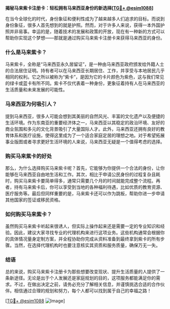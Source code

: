 **揭秘马来紫卡注册卡：轻松拥有马来西亚身份的新选择[[TG💪+ @esim1088](https://t.me/s/esim1088)]**

在当今全球化的时代，身份象征和便利性成为了越来越多人们追求的目标。而说到身份象征，很多人首先想到的就是护照。然而，对于许多人来说，获得一本外国护照并非易事。幸运的是，随着技术的发展和政策的开放，现在有一种新的方式可以帮助你实现这个梦想——那就是通过购买马来紫卡注册卡来获得马来西亚的身份。

### 什么是马来紫卡？

马来紫卡，全称是“马来西亚永久居留证”，是一种由马来西亚政府颁发给外籍人士的合法居住证明。持有者可以在马来西亚长期居住、工作，并享受与本地居民几乎相同的权利。它之所以被称为“紫卡”，是因为它的卡片颜色为紫色，这与我们常见的绿卡或蓝卡有所不同。紫卡不仅代表着一种身份，更象征着持有人在马来西亚的生活质量和未来发展的可能性。

### 马来西亚为何吸引人？

提到马来西亚，很多人可能会想到其美丽的自然风光、丰富的文化遗产以及便捷的生活环境。作为东南亚的重要经济体之一，马来西亚以其稳定的政治环境、友好的商业氛围和多元的文化背景吸引了大量国际人才。此外，马来西亚还拥有良好的教育体系和医疗设施，使得这里成为了一个适合家庭定居的理想之地。对于希望拓展事业版图或者寻求更好生活环境的人来说，马来西亚无疑是一个值得考虑的选择。

### 购买马来紫卡的好处

那么，为什么选择购买马来紫卡呢？首先，它能够为你提供一个合法的身份，让你能够在马来西亚自由地生活和工作。其次，相比于申请公民身份的过程复杂且耗时，购买马来紫卡要简单得多，通常只需要几个月的时间就能完成整个流程。再者，持有马来紫卡后，你可以享受到当地的各种福利待遇，比如优质的教育资源、医疗服务等。最后但同样重要的是，马来紫卡还可以作为跳板，帮助你进一步申请其他国家的签证或移民资格。

### 如何购买马来紫卡？

虽然购买马来紫卡听起来很诱人，但实际上操作起来还是需要一定的专业知识和经验。因此，建议大家寻找专业的代理机构来进行这项业务。这些机构通常会根据你的具体情况量身定制方案，并全程协助你完成从资料准备到最终拿到紫卡的所有步骤。当然，在选择代理机构时也要注意核实其资质和服务质量，确保万无一失。

### 结语

总的来说，购买马来紫卡注册卡为那些想要改变现状、提升生活质量的人提供了一条新途径。无论是出于个人发展还是家庭规划的目的，这项服务都能满足你的需求。不过，在做出决定之前，请务必充分了解相关信息，并谨慎挑选合适的合作伙伴。相信通过合理的规划和努力，每个人都可以找到属于自己的幸福之路！

[[TG💪+ @esim1088](https://t.me/s/esim1088) ![Image](https://i.postimg.cc/4NQfJmqS/Snipaste-2025-05-13-00-14-12.png)]